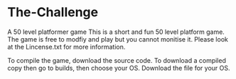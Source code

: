 # The-Challenge
A 50 level platformer game
This is a short and fun 50 level platform game.
The game is free to modfiy and play but you cannot monitise it. Please look at the Lincense.txt for more information.


To compile the game, download the source code.
To download a compiled copy then go to builds, then choose your OS. Download the file for your OS.

